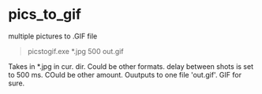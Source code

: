 pics_to_gif
===========

multiple pictures to .GIF file

> picstogif.exe   *.jpg  500  out.gif

Takes in *.jpg in cur. dir. Could be other formats.
delay between shots is set to 500 ms. COuld be other amount.
Ouutputs to one file 'out.gif'. GIF for sure.

